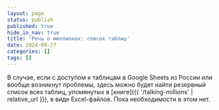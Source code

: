 ```yaml
---
layout: page
status: publish
published: true
hide_in_nav: true
title: 'Речь о миллионах: список таблиц'
date: 2024-09-27
categories: []
tags: []
---
```


В случае, если с доступом к таблицам в Google Sheets из России или вообще возникнут проблемы, здесь можно будет найти резервный список всех таблиц, упомянутых в [книге]({{ '/talking-millions' | relative_url }}), в виде Excel-файлов. Пока необходимости в этом нет.
